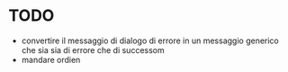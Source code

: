 # TODO
- convertire il messaggio di dialogo di errore in un messaggio generico che sia sia di errore che di successom
- mandare ordien